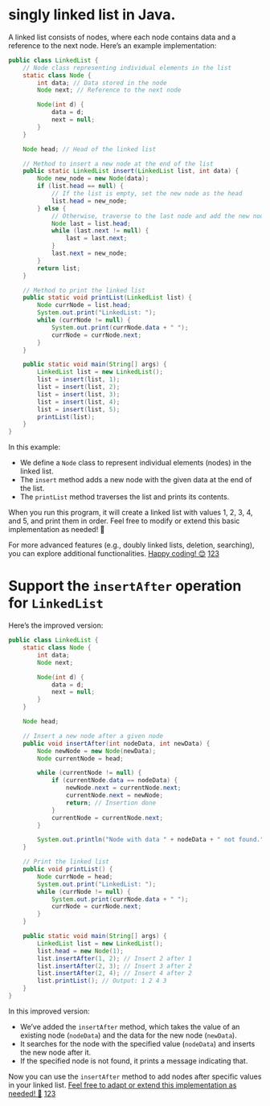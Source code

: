 #  **singly linked list** in Java. 

A linked list consists of nodes, where each node contains data and a reference to the next node. Here’s an example implementation:

```java
public class LinkedList {
    // Node class representing individual elements in the list
    static class Node {
        int data; // Data stored in the node
        Node next; // Reference to the next node

        Node(int d) {
            data = d;
            next = null;
        }
    }

    Node head; // Head of the linked list

    // Method to insert a new node at the end of the list
    public static LinkedList insert(LinkedList list, int data) {
        Node new_node = new Node(data);
        if (list.head == null) {
            // If the list is empty, set the new node as the head
            list.head = new_node;
        } else {
            // Otherwise, traverse to the last node and add the new node
            Node last = list.head;
            while (last.next != null) {
                last = last.next;
            }
            last.next = new_node;
        }
        return list;
    }

    // Method to print the linked list
    public static void printList(LinkedList list) {
        Node currNode = list.head;
        System.out.print("LinkedList: ");
        while (currNode != null) {
            System.out.print(currNode.data + " ");
            currNode = currNode.next;
        }
    }

    public static void main(String[] args) {
        LinkedList list = new LinkedList();
        list = insert(list, 1);
        list = insert(list, 2);
        list = insert(list, 3);
        list = insert(list, 4);
        list = insert(list, 5);
        printList(list);
    }
}
```

In this example:

- We define a `Node` class to represent individual elements (nodes) in the linked list.
- The `insert` method adds a new node with the given data at the end of the list.
- The `printList` method traverses the list and prints its contents.

When you run this program, it will create a linked list with values 1, 2, 3, 4, and 5, and print them in order. Feel free to modify or extend this basic implementation as needed! 🌟

For more advanced features (e.g., doubly linked lists, deletion, searching), you can explore additional functionalities. [Happy coding! 😊](https://www.geeksforgeeks.org/implementing-a-linked-list-in-java-using-class/) [1](https://www.geeksforgeeks.org/implementing-a-linked-list-in-java-using-class/)[2](https://www.programiz.com/java-programming/linkedlist)[3](https://www.educative.io/blog/data-structures-linked-list-java-tutorial)

# Support the `insertAfter` operation for  `LinkedList`  

Here’s the improved version:

```java
public class LinkedList {
    static class Node {
        int data;
        Node next;

        Node(int d) {
            data = d;
            next = null;
        }
    }

    Node head;

    // Insert a new node after a given node
    public void insertAfter(int nodeData, int newData) {
        Node newNode = new Node(newData);
        Node currentNode = head;

        while (currentNode != null) {
            if (currentNode.data == nodeData) {
                newNode.next = currentNode.next;
                currentNode.next = newNode;
                return; // Insertion done
            }
            currentNode = currentNode.next;
        }

        System.out.println("Node with data " + nodeData + " not found.");
    }

    // Print the linked list
    public void printList() {
        Node currNode = head;
        System.out.print("LinkedList: ");
        while (currNode != null) {
            System.out.print(currNode.data + " ");
            currNode = currNode.next;
        }
    }

    public static void main(String[] args) {
        LinkedList list = new LinkedList();
        list.head = new Node(1);
        list.insertAfter(1, 2); // Insert 2 after 1
        list.insertAfter(2, 3); // Insert 3 after 2
        list.insertAfter(2, 4); // Insert 4 after 2
        list.printList(); // Output: 1 2 4 3
    }
}
```

In this improved version:

- We’ve added the `insertAfter` method, which takes the value of an existing node (`nodeData`) and the data for the new node (`newData`).
- It searches for the node with the specified value (`nodeData`) and inserts the new node after it.
- If the specified node is not found, it prints a message indicating that.

Now you can use the `insertAfter` method to add nodes after specific values in your linked list. [Feel free to adapt or extend this implementation as needed! 🌟](https://stackoverflow.com/questions/33973052/java-linked-list-insertafter-method) [1](https://stackoverflow.com/questions/33973052/java-linked-list-insertafter-method)[2](https://codereview.stackexchange.com/questions/104940/inserting-a-node-to-a-given-position-in-a-linked-list)[3](https://codereview.stackexchange.com/questions/88078/better-method-structure-for-insertion-in-doubly-linked-list)